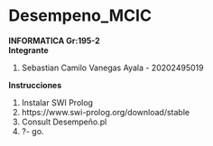 # Desempeno_MCIC
<b>INFORMATICA Gr:195-2</b>
<br>
<b>Integrante</b>
<ol>
  <li>Sebastian Camilo Vanegas Ayala - 20202495019</li>
</ol>
<b>Instrucciones</b>
<ol>
  <li>Instalar SWI Prolog</li>
  <li>https://www.swi-prolog.org/download/stable</li>
  <li>Consult Desempeño.pl</li>
  <li>?- go.</li>
</ol>

